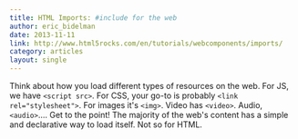 ```yaml
---
title: HTML Imports: #include for the web
author: eric_bidelman
date: 2013-11-11
link: http://www.html5rocks.com/en/tutorials/webcomponents/imports/
category: articles
layout: single
---
```


Think about how you load different types of resources on the web. For JS, we
have `<script src>`. For CSS, your go-to is probably `<link rel="stylesheet">`.
For images it's `<img>`. Video has `<video>`. Audio, `<audio>`.... Get to the
point! The majority of the web's content has a simple and declarative way to
load itself. Not so for HTML.
